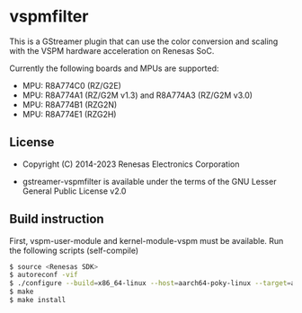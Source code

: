 # vspmfilter

This is a GStreamer plugin that can use the color conversion and
scaling with the VSPM hardware acceleration on Renesas SoC.

Currently the following boards and MPUs are supported:
- MPU: R8A774C0 (RZ/G2E)
- MPU: R8A774A1 (RZ/G2M v1.3) and R8A774A3 (RZ/G2M v3.0)
- MPU: R8A774B1 (RZG2N)
- MPU: R8A774E1 (RZG2H)

## License

- Copyright (C) 2014-2023 Renesas Electronics Corporation

- gstreamer-vspmfilter is available under the terms of
the GNU Lesser General Public License v2.0

## Build instruction

First, vspm-user-module and kernel-module-vspm must be available.
Run the following scripts (self-compile)

``` bash
$ source <Renesas SDK>
$ autoreconf -vif
$ ./configure --build=x86_64-linux --host=aarch64-poky-linux --target=aarch64-poky-linux --prefix=<Destination>
$ make
$ make install
```

